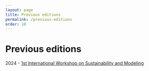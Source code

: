 ```yaml
---
layout: page
title: Previous editions
permalink: /previous-editions
order: 10
---
```


# Previous editions


2024 - [1st International Workshop on Sustainability and Modeling](/previous_editions/2024)